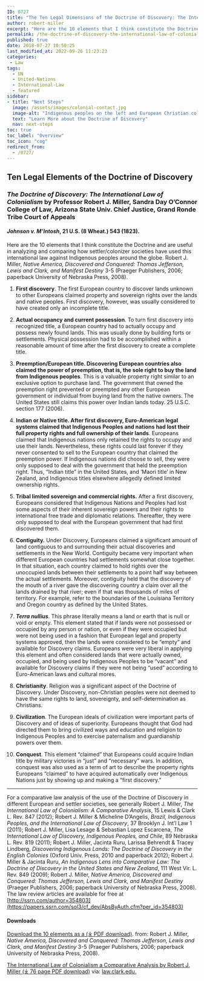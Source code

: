 ```yaml
---
ID: 0727
title: "The Ten Legal Dimensions of the Doctrine of Discovery: The International Law of Colonialism"
author: robert-miller
excerpt: "Here are the 10 elements that I think constitute the Doctrine and are useful in analyzing and comparing how settler-colonizer societies have used this international law against Indigenous peoples around the globe."
permalink: /the-doctrine-of-discovery-the-international-law-of-colonialism/
published: true
date: 2018-07-27 10:50:25
last_modified_at: 2022-09-26 11:23:23
categories:
 - Law
tags:
  - UN
  - United-Nations
  - International-Law
  - featured
sidebar:
- title: "Next Steps"
  image: /assets/images/colonial-contact.jpg
  image-alt: "Indigenous peoples on the left and European Christian colonizers on the right planting a cross. In the middle is Mother Earth."
  text: "Learn More about the Doctrine of Discovery"
  nav: next-steps 
toc: true
toc_label: "Overview"
toc_icon: "cog"
redirect_from:
  - /0727/
---
```


## Ten Legal Elements of the Doctrine of Discovery

### _The Doctrine of Discovery: The International Law of Colonialism_ by Professor Robert J. Miller, Sandra Day O’Connor College of Law, Arizona State Univ. Chief Justice, Grand Ronde Tribe Court of Appeals

#### _Johnson v. M’Intosh_, 21 U.S. (8 Wheat.) 543 (1823).

Here are the 10 elements that I think constitute the Doctrine and are useful in analyzing and comparing how settler/colonizer societies have used this international law against Indigenous peoples around the globe. Robert J. Miller, _Native America, Discovered and Conquered: Thomas Jefferson, Lewis and Clark, and Manifest Destiny_ 3-5 (Praeger Publishers, 2006; paperback University of Nebraska Press, 2008).

1. **First discovery**. The first European country to discover lands unknown to other Europeans claimed property and sovereign rights over the lands and native peoples. First discovery, however, was usually considered to have created only an incomplete title.

2. **Actual occupancy and current possession**. To turn first discovery into recognized title, a European country had to actually occupy and possess newly found lands. This was usually done by building forts or settlements. Physical possession had to be accomplished within a reasonable amount of time after the first discovery to create a complete title.

3. **Preemption/European title. Discovering European countries also claimed the power of preemption, that is, the sole right to buy the land from Indigenous peoples**. This is a valuable property right similar to an exclusive option to purchase land. The government that owned the preemption right prevented or preempted any other European government or individual from buying land from the native owners. The United States still claims this power over Indian lands today. 25 U.S.C. section 177 (2006).

4. **Indian or Native title. After first discovery, Euro-American legal systems claimed that Indigenous Peoples and nations had lost their full property rights and full ownership of their lands**. Europeans claimed that Indigenous nations only retained the rights to occupy and use their lands. Nevertheless, these rights could last forever if they never consented to sell to the European country that claimed the preemption power. If Indigenous nations did choose to sell, they were only supposed to deal with the government that held the preemption right. Thus, “Indian title” in the United States, and ‘Maori title’ in New Zealand, and Indigenous titles elsewhere allegedly defined limited ownership rights.

5. **Tribal limited sovereign and commercial rights.** After a first discovery, Europeans considered that Indigenous Nations and Peoples had lost some aspects of their inherent sovereign powers and their rights to international free trade and diplomatic relations. Thereafter, they were only supposed to deal with the European government that had first discovered them.

6. **Contiguity.** Under Discovery, Europeans claimed a significant amount of land contiguous to and surrounding their actual discoveries and settlements in the New World. Contiguity became very important when different European countries had settlements somewhat close together. In that situation, each country claimed to hold rights over the unoccupied lands between their settlements to a point half way between the actual settlements. Moreover, contiguity held that the discovery of the mouth of a river gave the discovering country a claim over all the lands drained by that river; even if that was thousands of miles of territory. For example, refer to the boundaries of the Louisiana Territory and Oregon country as defined by the United States.

7. _**Terra nullius**_. This phrase literally means a land or earth that is null or void or empty. This element stated that if lands were not possessed or occupied by any person or nation, or even if they were occupied but were not being used in a fashion that European legal and property systems approved, then the lands were considered to be “empty” and available for Discovery claims. Europeans were very liberal in applying this element and often considered lands that were actually owned, occupied, and being used by Indigenous Peoples to be “vacant” and available for Discovery claims if they were not being “used” according to Euro-American laws and cultural mores.

8. **Christianity**. Religion was a significant aspect of the Doctrine of Discovery. Under Discovery, non-Christian peoples were not deemed to have the same rights to land, sovereignty, and self-determination as Christians.

9. **Civilization**. The European ideals of civilization were important parts of Discovery and of ideas of superiority. Europeans thought that God had directed them to bring civilized ways and education and religion to Indigenous Peoples and to exercise paternalism and guardianship powers over them.

10. **Conquest**. This element “claimed” that Europeans could acquire Indian title by military victories in “just” and “necessary” wars. In addition, conquest was also used as a term of art to describe the property rights Europeans “claimed” to have acquired automatically over Indigenous Nations just by showing up and making a “first discovery.”

* * * 

For a comparative law analysis of the use of the Doctrine of Discovery in different European and settler societies, see generally Robert J. Miller, _The International Law of Colonialism: A Comparative Analysis_, 15 Lewis & Clark L. Rev. 847 (2012); Robert J. Miller & Micheline D’Angelis, _Brazil, Indigenous Peoples, and the International Law of Discovery_, 37 Brooklyn J. Int’l Law 1 (2011); Robert J. Miller, Lisa Lesage & Sebastian Lopez Escarcena, _The International Law of Discovery, Indigenous Peoples, and Chile_, 89 Nebraska L. Rev. 819 (2011); Robert J. Miller, Jacinta Ruru, Larissa Behrendt & Tracey Lindberg, _Discovering Indigenous Lands: The Doctrine of Discovery in the English Colonies_ (Oxford Univ. Press, 2010 and paperback 2012); Robert J. Miller & Jacinta Ruru, _An Indigenous Lens into Comparative Law: The Doctrine of Discovery in the United States and New Zealand_, 111 West Vir. L. Rev. 849 (2009); Robert J. Miller, _Native America, Discovered and Conquered: Thomas Jefferson, Lewis and Clark, and Manifest Destiny_ (Praeger Publishers, 2006; paperback University of Nebraska Press, 2008). The law review articles are available for free at [http://ssrn.com/author=354803](https://papers.ssrn.com/sol3/cf_dev/AbsByAuth.cfm?per_id=354803)

#### Downloads
[Download the 10 elements as a (⤓ PDF download)](https://robo.run.place/assets/pdfs/DiscoveryElementsOnondaga2014.pdf). from: Robert J. Miller, _Native America, Discovered and Conquered: Thomas Jefferson, Lewis and Clark, and Manifest Destiny_ 3-5 (Praeger Publishers, 2006; paperback University of Nebraska Press, 2008).

[The International Law of Colonialism a Comparative Analysis by Robert J. Miller (⤓ 76 page PDF download)](https://robo.run.place/assets/pdfs/lcb154art1millerpdf.pdf) via: [law.clark.edu.](https://law.lclark.edu/)

